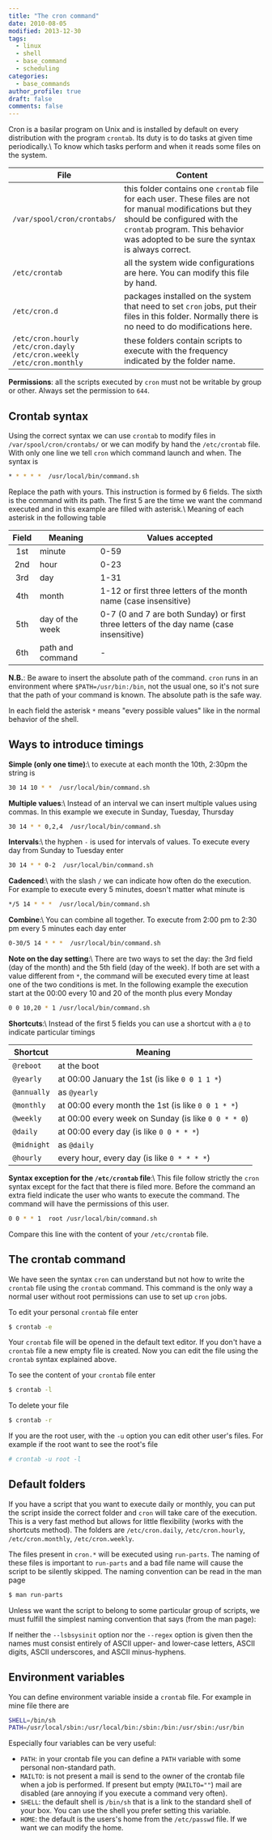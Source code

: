 ```yaml
---
title: "The cron command"
date: 2010-08-05
modified: 2013-12-30
tags:
  - linux
  - shell
  - base_command
  - scheduling
categories:
  - base_commands
author_profile: true
draft: false
comments: false
---
```


Cron is a basilar program on Unix and is installed by default on every distribution with the program `crontab`. Its duty is to do tasks at given time periodically.\\
To know which tasks perform and when it reads some files on the system.

| File                        | Content                                                                                                                                                                                                                          |
| --------------------------- | -------------------------------------------------------------------------------------------------------------------------------------------------------------------------------------------------------------------------------- |
| `/var/spool/cron/crontabs/` | this folder contains one `crontab` file for each user. These files are not for manual modifications but they should be configured with the `crontab` program. This behavior was adopted to be sure the syntax is always correct. |
| `/etc/crontab`              | all the system wide configurations are here. You can modify this file by hand.                                                                                                                                                   |
| `/etc/cron.d`               | packages installed on the system that need to set `cron` jobs, put their files in this folder. Normally there is no need to do modifications here.                                                                               |
| `/etc/cron.hourly`<br>`/etc/cron.dayly`<br>`/etc/cron.weekly`<br>`/etc/cron.monthly` | these folders contain scripts to execute with the frequency indicated by the folder name.                                                                               |

**Permissions**: all the scripts executed by `cron` must not be writable by group or other. Always set the permission to `644`.

## Crontab syntax

Using the correct syntax we can use `crontab` to modify files in `/var/spool/cron/crontabs/` or we can modify by hand the `/etc/crontab` file.
With only one line we tell `cron` which command launch and when. The syntax is

```bash
* * * * *  /usr/local/bin/command.sh
```

Replace the path with yours. This instruction is formed by 6 fields. The sixth is the command with its path. The first 5 are the time we want the command executed and in this example are filled with asterisk.\\
Meaning of each asterisk in the following table

| Field | Meaning          | Values accepted                                                                         |
|:-----:| ---------------- | --------------------------------------------------------------------------------------- |
| 1st   | minute           | 0-59                                                                                    |
| 2nd   | hour             | 0-23                                                                                    |
| 3rd   | day              | 1-31                                                                                    |
| 4th   | month            | 1-12 or first three letters of the month name (case insensitive)                        |
| 5th   | day of the week  | 0-7 (0 and 7 are both Sunday) or first three letters of the day name (case insensitive) |
| 6th   | path and command | -                                                                                       |

**N.B.**: Be aware to insert the absolute path of the command. `cron` runs in an environment where `$PATH=/usr/bin:/bin`, not the usual one, so it's not sure that the path of your command is known. The absolute path is the safe way.

In each field the asterisk `*` means "every possible values" like in the normal behavior of the shell.

## Ways to introduce timings

**Simple (only one time)**:\\
to execute at each month the 10th, 2:30pm the string is

```bash
30 14 10 * *  /usr/local/bin/command.sh
```

**Multiple values**:\\
Instead of an interval we can insert multiple values using commas. In this example we execute in Sunday, Tuesday, Thursday

```bash
30 14 * * 0,2,4  /usr/local/bin/command.sh 
```

**Intervals**:\\
the hyphen `-` is used for intervals of values. To execute every day from Sunday to Tuesday enter

```bash
30 14 * * 0-2  /usr/local/bin/command.sh
```

**Cadenced**:\\
with the slash `/` we can indicate how often do the execution. For example to execute every 5 minutes, doesn't matter what minute is

```bash
*/5 14 * * *  /usr/local/bin/command.sh
```

**Combine**:\\
You can combine all together. To execute from 2:00 pm to 2:30 pm every 5 minutes each day enter

```bash
0-30/5 14 * * *  /usr/local/bin/command.sh
```

**Note on the day setting**:\\
There are two ways to set the day: the 3rd field (day of the month) and the 5th field (day of the week). If both are set with a value different from `*`, the command will be executed every time at least one of the two conditions is met. In the following example the execution start at the 00:00 every 10 and 20 of the month plus every Monday

```bash
0 0 10,20 * 1 /usr/local/bin/command.sh
```

**Shortcuts**:\\
Instead of the first 5 fields you can use a shortcut with a `@` to indicate particular timings

| Shortcut    | Meaning                                             |
| ----------- | --------------------------------------------------- |
| `@reboot`   | at the boot                                         |
| `@yearly`   | at 00:00 January the 1st (is like `0 0 1 1 *`)      |
| `@annually` | as `@yearly`                                        |
| `@monthly`  | at 00:00 every month the 1st (is like `0 0 1 * *`)  |
| `@weekly`   | at 00:00 every week on Sunday (is like `0 0 * * 0`) |
| `@daily`    | at 00:00 every day (is like `0 0 * * *`)            |
| `@midnight` | as `@daily`                                         |
| `@hourly`   | every hour, every day (is like `0 * * * *`)         |

**Syntax exception for the `/etc/crontab` file**:\\
This file follow strictly the `cron` syntax except for the fact that there is filed more. Before the command an extra field indicate the user who wants to execute the command. The command will have the permissions of this user.

```bash
0 0 * * 1  root /usr/local/bin/command.sh
```

Compare this line with the content of your `/etc/crontab` file.

## The crontab command

We have seen the syntax `cron` can understand but not how to write the `crontab` file using the `crontab` command. This command is the only way a normal user without root permissions can use to set up `cron` jobs.

To edit your personal `crontab` file enter

```bash
$ crontab -e
```

Your `crontab` file will be opened in the default text editor. If you don't have a `crontab` file a new empty file is created. Now you can edit the file using the `crontab` syntax explained above.

To see the content of your `crontab` file enter

```bash
$ crontab -l
```

To delete your file

```bash
$ crontab -r
```

If you are the root user, with the `-u` option you can edit other user's files. For example if the root want to see the root's file

```bash
# crontab -u root -l
```

## Default folders

If you have a script that you want to execute daily or monthly, you can put the script inside the correct folder and `cron` will take care of the execution. This is a very fast method but allows for little flexibility (works with the shortcuts method). The folders are `/etc/cron.daily`, `/etc/cron.hourly`, `/etc/cron.monthly`, `/etc/cron.weekly`.

The files present in `cron.*` will be executed using `run-parts`. The naming of these files is important to `run-parts` and a bad file name will cause the script to be silently skipped. The naming convention can be read in the man page

```bash
$ man run-parts
```

Unless we want the script to belong to some particular group of scripts, we must fulfill the simplest naming convention that says (from the man page):

If neither the `--lsbsysinit` option nor the `--regex` option is given then the names must consist entirely of ASCII upper- and lower-case letters, ASCII digits, ASCII underscores, and ASCII minus-hyphens.

## Environment variables

You can define environment variable inside a `crontab` file. For example in mine file there are

```bash
SHELL=/bin/sh
PATH=/usr/local/sbin:/usr/local/bin:/sbin:/bin:/usr/sbin:/usr/bin
```

Especially four variables can be very useful:

- `PATH`: in your crontab file you can define a `PATH` variable with some personal non-standard path.
- `MAILTO`: is not present a mail is send to the owner of the crontab file when a job is performed. If present but empty (`MAILTO=""`) mail are disabled (are annoying if you execute a command very often).
- `SHELL`: the default shell is `/bin/sh` that is a link to the standard shell of your box. You can use the shell you prefer setting this variable.
- `HOME`: the default is the users's home from the `/etc/passwd` file. If we want we can modify the home.
